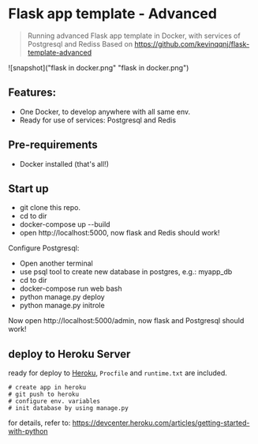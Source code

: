 # Flask app template - Advanced

> Running advanced Flask app template in Docker, with services of Postgresql and Rediss
> Based on https://github.com/kevinqqnj/flask-template-advanced

![snapshot]("flask in docker.png" "flask in docker.png")

## Features:
- One Docker, to develop anywhere with all same env.
- Ready for use of services: Postgresql and Redis

## Pre-requirements
- Docker installed (that's all!)

## Start up
- git clone this repo.
- cd to dir
- docker-compose up --build
- open http://localhost:5000, now flask and Redis should work!

Configure Postgresql:
- Open another terminal
- use psql tool to create new database in postgres, e.g.: myapp_db
- cd to dir
- docker-compose run web bash
- python manage.py deploy
- python manage.py initrole

Now open http://localhost:5000/admin, now flask and Postgresql should work!

## deploy to Heroku Server
ready for deploy to [Heroku](https://www.heroku.com), `Procfile` and `runtime.txt` are included.
```
# create app in heroku
# git push to heroku
# configure env. variables
# init database by using manage.py
```
for details, refer to: https://devcenter.heroku.com/articles/getting-started-with-python

